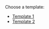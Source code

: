 <!-- .github/PULL_REQUEST_TEMPLATE/pull_request_template.md -->
Choose a template:
- [Template 1](./template1.md)
- [Template 2](./template2.md)